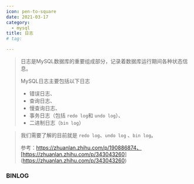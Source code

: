```yaml
---
icon: pen-to-square
date: 2021-03-17
category:
  - mysql
title: 日志 
# tag:

---
```



> 日志是MySQL数据库的重要组成部分，记录着数据库运行期间各种状态信息。
>  
> MySQL日志主要包括以下日志
>  
> - 错误日志、
> - 查询日志、
> - 慢查询日志、
> - 事务日志（包括 `redo log`和 `undo log`）、
> - 二进制日志（`bin log`）
>

> 我们需要了解的目前就是 `redo log`、`undo log` 、`bin log`。
>  
> 参考：<https://zhuanlan.zhihu.com/p/190886874、[https://zhuanlan.zhihu.com/p/343043260>](<https://zhuanlan.zhihu.com/p/343043260>)

### BINLOG
